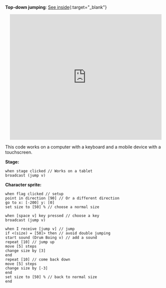 
**Top-down jumping**: [See inside](https://scratch.mit.edu/projects/525300970/editor){:target="_blank"}
<div class="scratch-preview" style="margin-left: 15px;">
  <iframe allowtransparency="true" width="485" height="402" src="https://scratch.mit.edu/projects/embed/525300970/?autostart=false" frameborder="0"></iframe>
</div>

This code works on a computer with a keyboard and a mobile device with a touchscreen.

**Stage:**

```blocks3
when stage clicked // Works on a tablet
broadcast (jump v)
```

**Character sprite:**

```blocks3
when flag clicked // setup
point in direction [90] // Or a different direction
go to x: [-200] y: [0]
set size to [50] % // choose a normal size
```

```blocks3
when [space v] key pressed // choose a key
broadcast (jump v)
```

```blocks3
when I receive [jump v] // jump
if <(size) = [50]> then // avoid double jumping
start sound (Drum Boing v) // add a sound
repeat [10] // jump up
move [5] steps
change size by [3]
end
repeat [10] // come back down
move [5] steps
change size by [-3]
end
set size to [50] % // back to normal size
end
```

